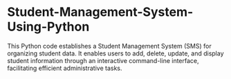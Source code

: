 # Student-Management-System-Using-Python
This Python code establishes a Student Management System (SMS) for organizing student data. It enables users to add, delete, update, and display student information through an interactive command-line interface, facilitating efficient administrative tasks.
